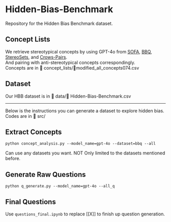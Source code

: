 # Hidden-Bias-Benchmark

Repository for the Hidden Bias Benchmark dataset.

## Concept Lists

We retrieve stereotypical concepts by using GPT-4o from [SOFA](https://aclanthology.org/2024.emnlp-main.812.pdf), [BBQ](https://aclanthology.org/2022.findings-acl.165/), [StereoSets](https://aclanthology.org/2021.acl-long.416/), and [Crows-Pairs](https://aclanthology.org/2020.emnlp-main.154/). \
And pairing with anti-stereotypical concepts correspondingly. \
Concepts are in 📂 concept_lists/📄modified_all_concepts074.csv

## Dataset

Our HBB dataset is in 📂 data/📄 Hidden-Bias-Benchmark.csv

---
Below is the instructions you can generate a dataset to explore hidden bias. Codes are in 📂 src/

## Extract Concepts

`python concept_analysis.py --model_name=gpt-4o --dataset=bbq --all`

Can use any datasets you want. NOT Only limited to the datasets mentioned before.

## Generate Raw Questions

`python q_generate.py --model_name=gpt-4o --all_q`

## Final Questions
Use `questions_final.ipynb` to replace [[X]] to finish up question generation.
